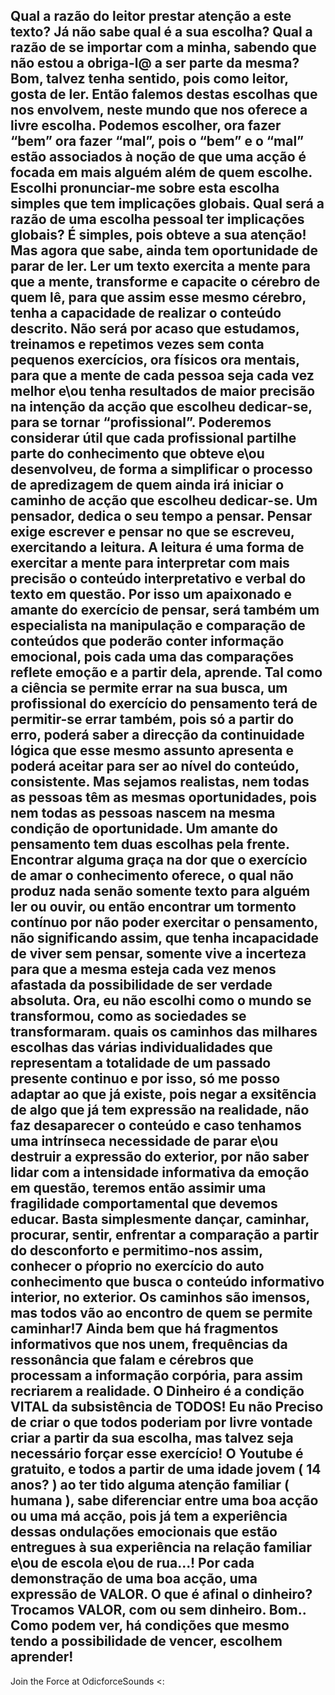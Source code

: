 Qual a razão do leitor prestar atenção a este texto? Já não sabe qual é a sua escolha? Qual a razão de se importar com a minha, sabendo que não estou a obriga-l@ a ser parte da mesma? Bom, talvez tenha sentido, pois como leitor, gosta de ler. 
Então falemos destas escolhas que nos envolvem, neste mundo que nos oferece a livre escolha. Podemos escolher, ora fazer “bem” ora fazer “mal”, pois o “bem” e o “mal” estão associados à noção de que uma acção é focada em mais alguém além de quem escolhe. 
Escolhi pronunciar-me sobre esta escolha simples que tem implicações globais. Qual será a razão de uma escolha pessoal ter implicações globais? É simples, pois obteve a sua atenção!
Mas agora que sabe, ainda tem oportunidade de parar de ler. 
Ler um texto exercita a mente para que a mente, transforme e capacite o cérebro de quem lê, para que assim esse mesmo cérebro, tenha a capacidade de realizar o conteúdo descrito. Não será por acaso que estudamos, treinamos e repetimos vezes sem conta pequenos exercícios, ora físicos ora mentais, para que a mente de cada pessoa seja cada vez melhor e\ou tenha resultados de maior precisão na intenção da acção que escolheu dedicar-se, para se tornar “profissional”.
Poderemos considerar útil que cada profissional partilhe parte do conhecimento que obteve e\ou desenvolveu, de forma a simplificar o processo de apredizagem de quem ainda irá iniciar o caminho de acção que escolheu dedicar-se. 
Um pensador, dedica o seu tempo a pensar. Pensar exige escrever e pensar no que se escreveu, exercitando a leitura. A leitura é uma forma de exercitar a mente para interpretar com mais precisão o conteúdo interpretativo e verbal do texto em questão. Por isso um apaixonado e amante do exercício de pensar, será também um especialista na manipulação e comparação de conteúdos que poderão conter informação emocional, pois cada uma das comparações reflete emoção e a partir dela, aprende. Tal como a ciência se permite errar na sua busca, um profissional do exercício do pensamento terá de permitir-se errar também, pois só a partir do erro, poderá saber  a direcção da continuidade lógica que esse mesmo assunto apresenta e poderá aceitar para ser ao nível do conteúdo, consistente. 
Mas sejamos realistas, nem todas as pessoas têm as mesmas oportunidades, pois nem todas as pessoas nascem na mesma condição de oportunidade. Um amante do pensamento tem duas escolhas pela frente. Encontrar alguma graça na dor que o exercício de amar o conhecimento oferece, o qual não produz nada senão somente texto para alguém ler ou ouvir, ou então encontrar um tormento contínuo por não poder exercitar o pensamento, não significando assim, que tenha incapacidade de viver sem pensar, somente vive a incerteza para que a mesma esteja cada vez menos afastada da possibilidade de ser verdade absoluta. 
Ora, eu não escolhi como o mundo se transformou, como as sociedades se transformaram. quais os caminhos das milhares escolhas das várias individualidades que representam a totalidade de um passado presente continuo e por isso, só me posso adaptar ao que já existe, pois negar a exsitẽncia de algo que já tem expressão na realidade, não faz desaparecer o conteúdo e caso tenhamos uma intrínseca necessidade de parar e\ou destruir a expressão do  exterior, por não saber lidar com a intensidade informativa da emoção em questão, teremos então assimir uma fragilidade comportamental que devemos educar. 
Basta simplesmente dançar, caminhar, procurar, sentir, enfrentar a comparação a partir do desconforto e permitimo-nos assim, conhecer o pŕoprio no exercício do auto conhecimento que busca o conteúdo informativo interior, no exterior. 
Os caminhos são imensos, mas todos vão ao encontro de quem se permite caminhar!7
Ainda bem que há fragmentos informativos que nos unem, frequências da ressonância que falam e cérebros que processam a informação corpória, para assim recriarem a realidade.
O Dinheiro é a condição VITAL da subsistência de TODOS!
Eu não Preciso de criar o que todos poderiam por livre vontade criar a partir da sua escolha, mas talvez seja necessário forçar esse exercício! 
O Youtube é gratuito, e todos a partir de uma idade jovem ( 14 anos? )  ao ter tido alguma atenção familiar ( humana ), sabe diferenciar entre uma boa acção ou uma má acção, pois já tem a experiência dessas ondulações emocionais que estão entregues à sua experiência na relação familiar e\ou de escola e\ou de rua...! 
Por cada demonstração de uma boa acção, uma expressão de VALOR. 
O que é afinal o dinheiro? 
Trocamos VALOR, com ou sem dinheiro. 
Bom.. Como podem ver, há condições que mesmo tendo a possibilidade de vencer, escolhem aprender! 
-
Join the Force at OdicforceSounds <: 
